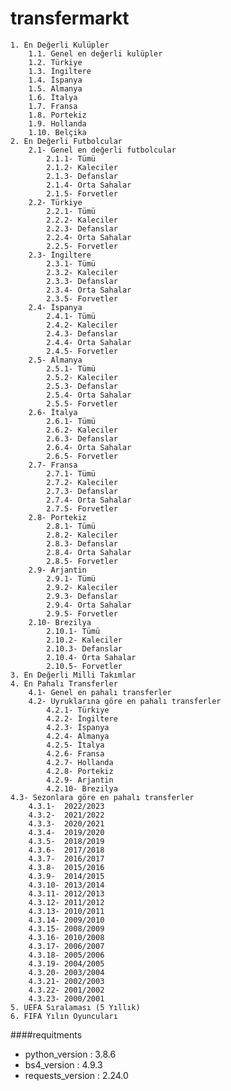 # transfermarkt

	1. En Değerli Kulüpler
		1.1. Genel en değerli kulüpler
		1.2. Türkiye
		1.3. İngiltere
		1.4. İspanya
		1.5. Almanya
		1.6. İtalya
		1.7. Fransa
		1.8. Portekiz
		1.9. Hollanda
		1.10. Belçika
	2. En Değerli Futbolcular
		2.1- Genel en değerli futbolcular
			2.1.1- Tümü
			2.1.2- Kaleciler
			2.1.3- Defanslar
			2.1.4- Orta Sahalar
			2.1.5- Forvetler
		2.2- Türkiye
			2.2.1- Tümü
			2.2.2- Kaleciler
			2.2.3- Defanslar
			2.2.4- Orta Sahalar
			2.2.5- Forvetler
		2.3- İngiltere
			2.3.1- Tümü
			2.3.2- Kaleciler
			2.3.3- Defanslar
			2.3.4- Orta Sahalar
			2.3.5- Forvetler
		2.4- İspanya
			2.4.1- Tümü
			2.4.2- Kaleciler
			2.4.3- Defanslar
			2.4.4- Orta Sahalar
			2.4.5- Forvetler
		2.5- Almanya
			2.5.1- Tümü
			2.5.2- Kaleciler
			2.5.3- Defanslar
			2.5.4- Orta Sahalar
			2.5.5- Forvetler
		2.6- İtalya
			2.6.1- Tümü
			2.6.2- Kaleciler
			2.6.3- Defanslar
			2.6.4- Orta Sahalar
			2.6.5- Forvetler
		2.7- Fransa
			2.7.1- Tümü
			2.7.2- Kaleciler
			2.7.3- Defanslar
			2.7.4- Orta Sahalar
			2.7.5- Forvetler
		2.8- Portekiz
			2.8.1- Tümü
			2.8.2- Kaleciler
			2.8.3- Defanslar
			2.8.4- Orta Sahalar
			2.8.5- Forvetler
		2.9- Arjantin
			2.9.1- Tümü
			2.9.2- Kaleciler
			2.9.3- Defanslar
			2.9.4- Orta Sahalar
			2.9.5- Forvetler
		2.10- Brezilya
			2.10.1- Tümü
			2.10.2- Kaleciler
			2.10.3- Defanslar
			2.10.4- Orta Sahalar
			2.10.5- Forvetler
	3. En Değerli Milli Takımlar
	4. En Pahalı Transferler
		4.1- Genel en pahalı transferler
		4.2- Uyruklarına göre en pahalı transferler
			4.2.1- Türkiye
			4.2.2- İngiltere
			4.2.3- İspanya
			4.2.4- Almanya
			4.2.5- İtalya
			4.2.6- Fransa
			4.2.7- Hollanda
			4.2.8- Portekiz
			4.2.9- Arjantin
			4.2.10- Brezilya
	4.3- Sezonlara göre en pahalı transferler
		4.3.1-  2022/2023
		4.3.2-  2021/2022
		4.3.3-  2020/2021
		4.3.4-  2019/2020
		4.3.5-  2018/2019
		4.3.6-  2017/2018
		4.3.7-  2016/2017
		4.3.8-  2015/2016
		4.3.9-  2014/2015
		4.3.10- 2013/2014
		4.3.11- 2012/2013
		4.3.12- 2011/2012
		4.3.13- 2010/2011
		4.3.14- 2009/2010
		4.3.15- 2008/2009
		4.3.16- 2010/2008
		4.3.17- 2006/2007
		4.3.18- 2005/2006
		4.3.19- 2004/2005
		4.3.20- 2003/2004
		4.3.21- 2002/2003
		4.3.22- 2001/2002
		4.3.23- 2000/2001
	5. UEFA Sıralaması (5 Yıllık)
	6. FIFA Yılın Oyuncuları




####requitments
-  python_version      : 3.8.6 
-  bs4_version         : 4.9.3 
-  requests_version    : 2.24.0
 
 

